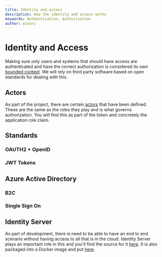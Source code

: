 ```yaml
---
title: Identity and access
description: How the identity and access works
keywords: Authentication, Authorization
author: einari
---
```

# Identity and Access

Making sure only users and systems that should have access are authenticated and have the correct authorization is
considered its own [bounded context](bounded_contexts.md). We will rely on third party software based on open standards
for dealing with this.

## Actors

As part of the project, there are certain [actors](../Projects/actors.md) that have been defined. These are the same as the
roles they play and is what governs authorization. You will find this as part of the token and concretely the application
role claim.

## Standards

### OAUTH2 + OpenID

### JWT Tokens

## Azure Active Directory

### B2C

### Single Sign On

## Identity Server

As part of development, there is need to be able to have an end to end scenario without having access to all that is in the cloud.
Identity Server plays an important role in this and you'll find the source for it [here](../../Source/IdentityServer).
It is also packaged into a Docker image and put [here](http://www.vg.no).
